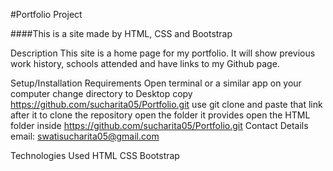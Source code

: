 #Portfolio Project

####This is a site made by HTML, CSS and Bootstrap

Description
This site is a home page for my portfolio. It will show previous work history, schools attended and have links to my Github page.

Setup/Installation Requirements
Open terminal or a similar app on your computer
change directory to Desktop
copy https://github.com/sucharita05/Portfolio.git
use git clone and paste that link after it to clone the repository
open the folder it provides
open the HTML folder inside
https://github.com/sucharita05/Portfolio.git
Contact Details
email: swatisucharita05@gmail.com

Technologies Used
HTML CSS Bootstrap
